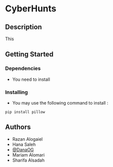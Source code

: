 # CyberHunts

## Description

This 

## Getting Started

### Dependencies

* You need to install 


### Installing

* You may use the following command to install :


```
pip install pillow
```

## Authors

- Razan Alogaiel 
- Hana Saleh
- [@DanaOG](https://www.github.com/DanaOG)
- Mariam Alomari
- Sharifa Alsadah
